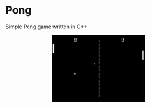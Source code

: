 # Pong
Simple Pong game written in C++
<p align="center">
  <img src="https://github.com/harthoric/Pong/blob/master/Pong%20play.gif" width="50%" height="50%"/>
</p>
